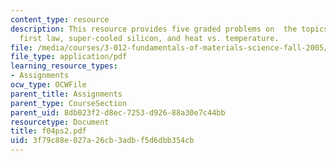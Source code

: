 ```yaml
---
content_type: resource
description: This resource provides five graded problems on  the topics polyhedron,
  first law, super-cooled silicon, and heat vs. temperature.
file: /media/courses/3-012-fundamentals-of-materials-science-fall-2005/3f79c88e027a26cb3adbf5d6dbb354cb_f04ps2.pdf
file_type: application/pdf
learning_resource_types:
- Assignments
ocw_type: OCWFile
parent_title: Assignments
parent_type: CourseSection
parent_uid: 8db023f2-d8ec-7253-d926-88a30e7c44bb
resourcetype: Document
title: f04ps2.pdf
uid: 3f79c88e-027a-26cb-3adb-f5d6dbb354cb
---
```

